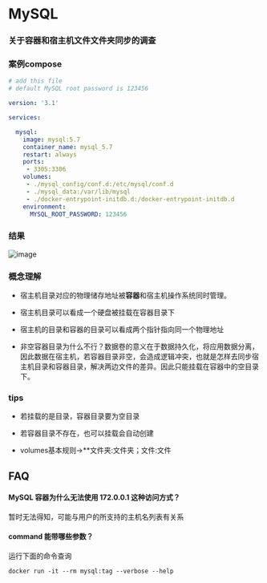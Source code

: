 # MySQL


### 关于容器和宿主机文件文件夹同步的调查

### 案例compose

```yml
# add this file
# default MySQL root password is 123456

version: '3.1'

services:

  mysql:
    image: mysql:5.7
    container_name: mysql_5.7
    restart: always
    ports:
     - 3305:3306
    volumes:
     - ./mysql_config/conf.d:/etc/mysql/conf.d
     - ./mysql_data:/var/lib/mysql
     - ./docker-entrypoint-initdb.d:/docker-entrypoint-initdb.d
    environment:
      MYSQL_ROOT_PASSWORD: 123456
```



### 结果
![image](https://user-images.githubusercontent.com/45913187/114135578-02438900-993c-11eb-99d2-e7e3307abd50.png)


### 概念理解

- 宿主机目录对应的物理储存地址被**容器**和宿主机操作系统同时管理。

- 宿主机目录可以看成一个硬盘被挂载在容器目录下
- 宿主机的目录和容器的目录可以看成两个指针指向同一个物理地址
- 非空容器目录为什么不行？数据卷的意义在于数据持久化，将应用数据分离，因此数据在宿主机，若容器目录非空，会造成逻辑冲突，也就是怎样去同步宿主机目录和容器目录，解决两边文件的差异。因此只能挂载在容器中的空目录下。



### tips

- 若挂载的是目录，容器目录要为空目录
- 若容器目录不存在，也可以挂载会自动创建

- volumes基本规则->**文件夹:文件夹；文件:文件

## FAQ

#### MySQL 容器为什么无法使用 172.0.0.1 这种访问方式？
暂时无法得知，可能与用户的所支持的主机名列表有关系

#### command 能带哪些参数？
运行下面的命令查询  
```
docker run -it --rm mysql:tag --verbose --help
```
